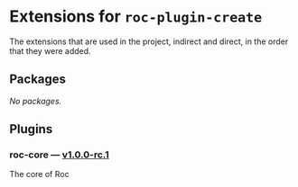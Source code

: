 # Extensions for `roc-plugin-create`

The extensions that are used in the project, indirect and direct, in the order that they were added.

## Packages
_No packages._

## Plugins
### roc-core — [v1.0.0-rc.1](https://www.npmjs.com/package/roc-core)
The core of Roc
